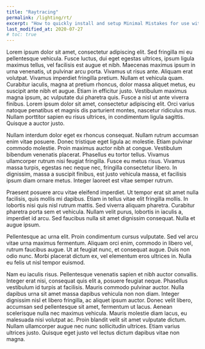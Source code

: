 ```yaml
---
title: "Raytracing"
permalink: /lighting/rt/
excerpt: "How to quickly install and setup Minimal Mistakes for use with GitHub Pages."
last_modified_at: 2020-07-27
# toc: true
---
```


Lorem ipsum dolor sit amet, consectetur adipiscing elit. Sed fringilla mi eu pellentesque vehicula. Fusce luctus, dui eget egestas ultrices, ipsum ligula maximus tellus, vel facilisis est augue et nibh. Maecenas maximus ipsum in urna venenatis, ut pulvinar arcu porta. Vivamus ut risus ante. Aliquam erat volutpat. Vivamus imperdiet fringilla pretium. Nullam et vehicula quam. Curabitur iaculis, magna at pretium rhoncus, dolor massa aliquet metus, eu suscipit ante nibh et augue. Etiam in efficitur justo. Vestibulum maximus magna ipsum, ac vulputate dui pharetra quis. Fusce a nisl ut ante viverra finibus. Lorem ipsum dolor sit amet, consectetur adipiscing elit. Orci varius natoque penatibus et magnis dis parturient montes, nascetur ridiculus mus. Nullam porttitor sapien eu risus ultrices, in condimentum ligula sagittis. Quisque a auctor justo.

Nullam interdum dolor eget ex rhoncus consequat. Nullam rutrum accumsan enim vitae posuere. Donec tristique eget ligula ac molestie. Etiam pulvinar commodo molestie. Proin maximus auctor nibh at congue. Vestibulum bibendum venenatis placerat. Phasellus eu tortor tellus. Vivamus ullamcorper rutrum nisi feugiat fringilla. Fusce eu metus risus. Vivamus massa turpis, egestas nec neque nec, fringilla consectetur libero. In dignissim, massa a suscipit finibus, est justo vehicula massa, et facilisis ipsum diam ornare metus. Integer laoreet est vitae semper rutrum.

Praesent posuere arcu vitae eleifend imperdiet. Ut tempor erat sit amet nulla facilisis, quis mollis mi dapibus. Etiam in tellus vitae elit fringilla mollis. In lobortis nisi quis nisl rutrum mattis. Sed viverra aliquam pharetra. Curabitur pharetra porta sem et vehicula. Nullam velit purus, lobortis in iaculis a, imperdiet id arcu. Sed faucibus nulla sit amet dignissim consequat. Nulla et augue ipsum.

Pellentesque ac urna elit. Proin condimentum cursus vulputate. Sed vel arcu vitae urna maximus fermentum. Aliquam orci enim, commodo in libero vel, rutrum faucibus augue. Ut at feugiat nunc, et consequat augue. Duis non odio nunc. Morbi placerat dictum ex, vel elementum eros ultrices in. Nulla eu felis ut nisl tempor euismod.

Nam eu iaculis risus. Pellentesque venenatis sapien et nibh auctor convallis. Integer erat nisi, consequat quis elit a, posuere feugiat neque. Phasellus vestibulum id turpis at facilisis. Mauris commodo pulvinar auctor. Nulla dapibus urna sit amet massa dapibus vehicula non non diam. Integer dignissim nisl et libero fringilla, ac aliquet ipsum auctor. Donec velit libero, accumsan sed pellentesque sit amet, fermentum ut lacus. Aenean scelerisque nulla nec maximus vehicula. Mauris molestie diam lacus, eu malesuada nisi volutpat ac. Proin blandit velit sit amet vulputate dictum. Nullam ullamcorper augue nec nunc sollicitudin ultrices. Etiam varius ultrices justo. Quisque eget justo vel lectus dictum dapibus vitae non magna.
